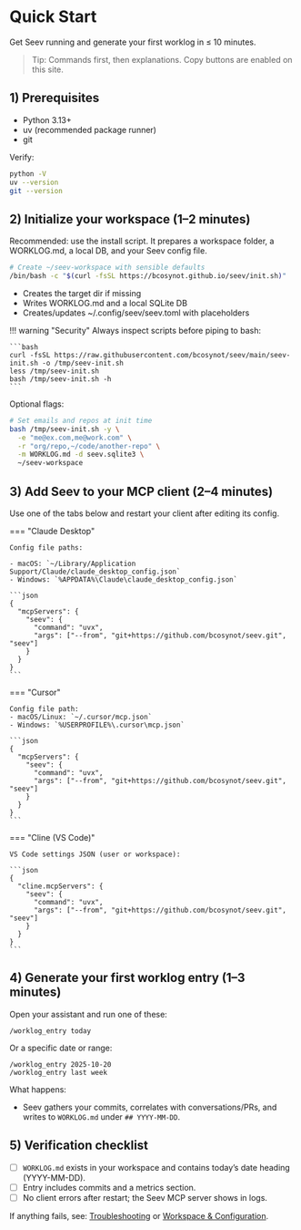 # Quick Start

Get Seev running and generate your first worklog in ≤ 10 minutes.

> Tip: Commands first, then explanations. Copy buttons are enabled on this site.

## 1) Prerequisites

- Python 3.13+
- uv (recommended package runner)
- git

Verify:

```bash
python -V
uv --version
git --version
```

## 2) Initialize your workspace (1–2 minutes)

Recommended: use the install script. It prepares a workspace folder, a WORKLOG.md, a local DB, and your Seev config file.

```bash
# Create ~/seev-workspace with sensible defaults
/bin/bash -c "$(curl -fsSL https://bcosynot.github.io/seev/init.sh)"
```

- Creates the target dir if missing
- Writes WORKLOG.md and a local SQLite DB
- Creates/updates ~/.config/seev/seev.toml with placeholders

!!! warning "Security"
    Always inspect scripts before piping to bash:
    
    ```bash
    curl -fsSL https://raw.githubusercontent.com/bcosynot/seev/main/seev-init.sh -o /tmp/seev-init.sh
    less /tmp/seev-init.sh
    bash /tmp/seev-init.sh -h
    ```

Optional flags:

```bash
# Set emails and repos at init time
bash /tmp/seev-init.sh -y \
  -e "me@ex.com,me@work.com" \
  -r "org/repo,~/code/another-repo" \
  -m WORKLOG.md -d seev.sqlite3 \
  ~/seev-workspace
```

## 3) Add Seev to your MCP client (2–4 minutes)

Use one of the tabs below and restart your client after editing its config.

=== "Claude Desktop"

    Config file paths:

    - macOS: `~/Library/Application Support/Claude/claude_desktop_config.json`
    - Windows: `%APPDATA%\Claude\claude_desktop_config.json`

    ```json
    {
      "mcpServers": {
        "seev": {
          "command": "uvx",
          "args": ["--from", "git+https://github.com/bcosynot/seev.git", "seev"]
        }
      }
    }
    ```

=== "Cursor"

    Config file path:
    - macOS/Linux: `~/.cursor/mcp.json`
    - Windows: `%USERPROFILE%\.cursor\mcp.json`

    ```json
    {
      "mcpServers": {
        "seev": {
          "command": "uvx",
          "args": ["--from", "git+https://github.com/bcosynot/seev.git", "seev"]
        }
      }
    }
    ```

=== "Cline (VS Code)"

    VS Code settings JSON (user or workspace):

    ```json
    {
      "cline.mcpServers": {
        "seev": {
          "command": "uvx",
          "args": ["--from", "git+https://github.com/bcosynot/seev.git", "seev"]
        }
      }
    }
    ```

## 4) Generate your first worklog entry (1–3 minutes)

Open your assistant and run one of these:

```text
/worklog_entry today
```

Or a specific date or range:

```text
/worklog_entry 2025-10-20
/worklog_entry last week
```

What happens:
- Seev gathers your commits, correlates with conversations/PRs, and writes to `WORKLOG.md` under `## YYYY-MM-DD`.

## 5) Verification checklist

- [ ] `WORKLOG.md` exists in your workspace and contains today’s date heading (YYYY-MM-DD).
- [ ] Entry includes commits and a metrics section.
- [ ] No client errors after restart; the Seev MCP server shows in logs.

If anything fails, see: [Troubleshooting](../troubleshooting.md) or [Workspace & Configuration](workspace-and-configuration.md).
